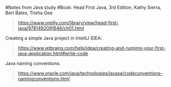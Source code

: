 #Notes from Java study
#Book: Head First Java, 3rd Edition, Kathy Sierra, Bert Bates, Trisha Gee
> https://www.oreilly.com/library/view/head-first-java/9781492091646/ch01.html

Creating a simple Java project in IntelliJ IDEA:
> https://www.jetbrains.com/help/idea/creating-and-running-your-first-java-application.html#write-code

Java naming conventions:
> https://www.oracle.com/java/technologies/javase/codeconventions-namingconventions.html
